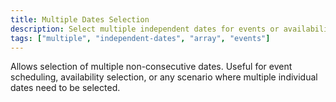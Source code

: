 ```yaml
---
title: Multiple Dates Selection
description: Select multiple independent dates for events or availability.
tags: ["multiple", "independent-dates", "array", "events"]
---
```


Allows selection of multiple non-consecutive dates. Useful for event scheduling, availability selection, or any scenario where multiple individual dates need to be selected.
